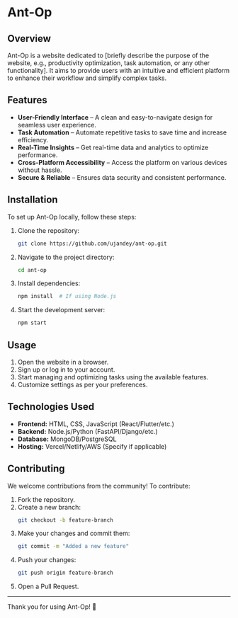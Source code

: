 # Ant-Op

## Overview
Ant-Op is a website dedicated to [briefly describe the purpose of the website, e.g., productivity optimization, task automation, or any other functionality]. It aims to provide users with an intuitive and efficient platform to enhance their workflow and simplify complex tasks.

## Features
- **User-Friendly Interface** – A clean and easy-to-navigate design for seamless user experience.
- **Task Automation** – Automate repetitive tasks to save time and increase efficiency.
- **Real-Time Insights** – Get real-time data and analytics to optimize performance.
- **Cross-Platform Accessibility** – Access the platform on various devices without hassle.
- **Secure & Reliable** – Ensures data security and consistent performance.

## Installation
To set up Ant-Op locally, follow these steps:

1. Clone the repository:
   ```bash
   git clone https://github.com/ujandey/ant-op.git
   ```
2. Navigate to the project directory:
   ```bash
   cd ant-op
   ```
3. Install dependencies:
   ```bash
   npm install  # If using Node.js
   ```
4. Start the development server:
   ```bash
   npm start
   ```

## Usage
1. Open the website in a browser.
2. Sign up or log in to your account.
3. Start managing and optimizing tasks using the available features.
4. Customize settings as per your preferences.

## Technologies Used
- **Frontend:** HTML, CSS, JavaScript (React/Flutter/etc.)
- **Backend:** Node.js/Python (FastAPI/Django/etc.)
- **Database:** MongoDB/PostgreSQL
- **Hosting:** Vercel/Netlify/AWS (Specify if applicable)

## Contributing
We welcome contributions from the community! To contribute:
1. Fork the repository.
2. Create a new branch:
   ```bash
   git checkout -b feature-branch
   ```
3. Make your changes and commit them:
   ```bash
   git commit -m "Added a new feature"
   ```
4. Push your changes:
   ```bash
   git push origin feature-branch
   ```
5. Open a Pull Request.





---
Thank you for using Ant-Op! 🚀

